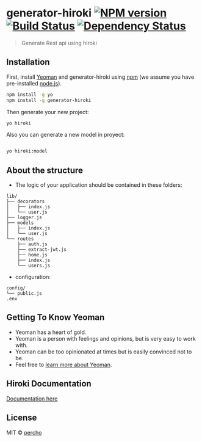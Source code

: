 # generator-hiroki [![NPM version][npm-image]][npm-url] [![Build Status][travis-image]][travis-url] [![Dependency Status][daviddm-image]][daviddm-url]
> Generate Rest api using hiroki

## Installation

First, install [Yeoman](http://yeoman.io) and generator-hiroki using [npm](https://www.npmjs.com/) (we assume you have pre-installed [node.js](https://nodejs.org/)).

```bash
npm install -g yo
npm install -g generator-hiroki
```

Then generate your new project:

```bash
yo hiroki
```

Also you can generate a new model in proyect:
```bash

yo hiroki:model
```
## About the structure

* The logic of your application should be contained in these folders:
```
lib/
├── decorators
│   ├── index.js
│   └── user.js
├── logger.js
├── models
│   ├── index.js
│   └── user.js
└── routes
    ├── auth.js
    ├── extract-jwt.js
    ├── home.js
    ├── index.js
    └── users.js
```
* configuration:
```
config/
└── public.js
.env
```


## Getting To Know Yeoman

 * Yeoman has a heart of gold.
 * Yeoman is a person with feelings and opinions, but is very easy to work with.
 * Yeoman can be too opinionated at times but is easily convinced not to be.
 * Feel free to [learn more about Yeoman](http://yeoman.io/).
## Hiroki Documentation
[Documentation here](https://ivanhuay.github.io/hiroki/)

## License

MIT © [percho]()


[npm-image]: https://badge.fury.io/js/generator-hiroki.svg
[npm-url]: https://npmjs.org/package/generator-hiroki
[travis-image]: https://travis-ci.org/ivanhuay/generator-hiroki.svg?branch=master
[travis-url]: https://travis-ci.org/ivanhuay/generator-hiroki
[daviddm-image]: https://david-dm.org/ivanhuay/generator-hiroki.svg?theme=shields.io
[daviddm-url]: https://david-dm.org/ivanhuay/generator-hiroki

